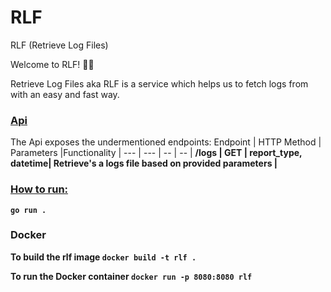 # RLF

RLF (Retrieve Log Files)

Welcome to RLF! 🧑‍🚀

Retrieve Log Files aka RLF is a service which helps us to fetch logs from with an easy and fast way.

### <u>Api</u>

The Api exposes the undermentioned endpoints:
Endpoint | HTTP Method | Parameters |Functionality |
--- | --- | -- | -- |
<b>/logs<b> | GET | report_type, datetime| Retrieve's a logs file based on provided parameters |

### <u>How to run:</u>

`go run .`

### Docker

To build the rlf image
`docker build -t rlf .`

To run the Docker container
`docker run -p 8080:8080 rlf`
